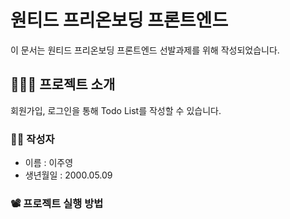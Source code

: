 # 원티드 프리온보딩 프론트엔드
이 문서는 원티드 프리온보딩 프론트엔드 선발과제를 위해 작성되었습니다.

## 👩🏻‍💻 프로젝트 소개
회원가입, 로그인을 통해 Todo List를 작성할 수 있습니다.


### 👩🏻 작성자
* 이름 : 이주영
* 생년월일 : 2000.05.09


### 📽️ 프로젝트 실행 방법
